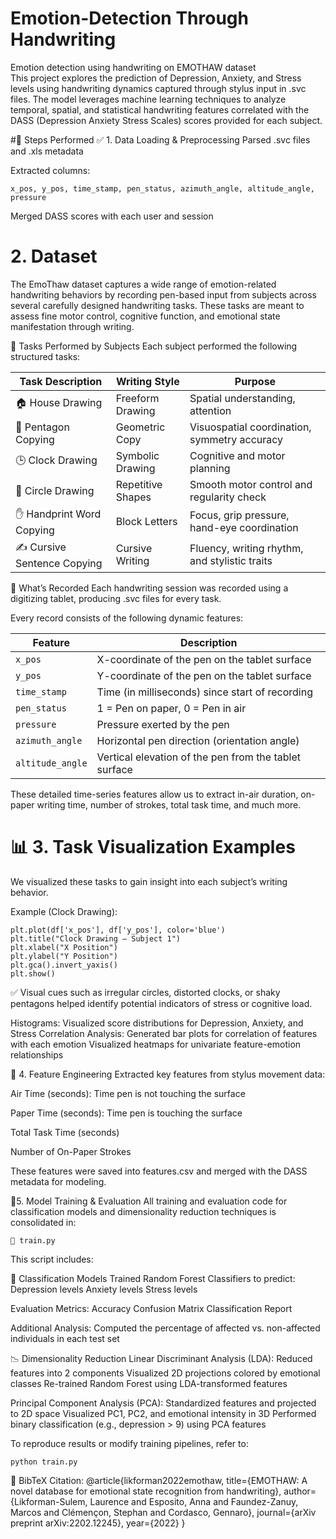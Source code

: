 # Emotion-Detection Through Handwriting
Emotion detection using handwriting on EMOTHAW dataset  
This project explores the prediction of Depression, Anxiety, and Stress levels using handwriting dynamics captured through stylus input in .svc files. The model leverages machine learning techniques to analyze temporal, spatial, and statistical handwriting features correlated with the DASS (Depression Anxiety Stress Scales) scores provided for each subject.

#🔧 Steps Performed
✅ 1. Data Loading & Preprocessing
Parsed .svc files and .xls metadata

Extracted columns:
```
x_pos, y_pos, time_stamp, pen_status, azimuth_angle, altitude_angle, pressure
```
Merged DASS scores with each user and session

# 2. Dataset
The EmoThaw dataset captures a wide range of emotion-related handwriting behaviors by recording pen-based input from subjects across several carefully designed handwriting tasks. These tasks are meant to assess fine motor control, cognitive function, and emotional state manifestation through writing.

🧪 Tasks Performed by Subjects
Each subject performed the following structured tasks:

| Task Description             | Writing Style       | Purpose                                              |
|-----------------------------|---------------------|-------------------------------------------------------|
| 🏠 House Drawing             | Freeform Drawing    | Spatial understanding, attention                     |
| 🔷 Pentagon Copying          | Geometric Copy      | Visuospatial coordination, symmetry accuracy         |
| 🕒 Clock Drawing             | Symbolic Drawing    | Cognitive and motor planning                         |
| 🔴 Circle Drawing            | Repetitive Shapes   | Smooth motor control and regularity check            |
| ✋ Handprint Word Copying    | Block Letters       | Focus, grip pressure, hand-eye coordination          |
| ✍️ Cursive Sentence Copying | Cursive Writing     | Fluency, writing rhythm, and stylistic traits         |

🧾 What’s Recorded
Each handwriting session was recorded using a digitizing tablet, producing .svc files for every task.

Every record consists of the following dynamic features:

| Feature         | Description                                             |
|----------------|----------------------------------------------------------|
| `x_pos`        | X-coordinate of the pen on the tablet surface            |
| `y_pos`        | Y-coordinate of the pen on the tablet surface            |
| `time_stamp`   | Time (in milliseconds) since start of recording          |
| `pen_status`   | 1 = Pen on paper, 0 = Pen in air                         |
| `pressure`     | Pressure exerted by the pen                              |
| `azimuth_angle`| Horizontal pen direction (orientation angle)             |
| `altitude_angle`| Vertical elevation of the pen from the tablet surface   |


These detailed time-series features allow us to extract in-air duration, on-paper writing time, number of strokes, total task time, and much more.

# 📊 3. Task Visualization Examples
We visualized these tasks to gain insight into each subject’s writing behavior.

Example (Clock Drawing):
```
plt.plot(df['x_pos'], df['y_pos'], color='blue')
plt.title("Clock Drawing – Subject 1")
plt.xlabel("X Position")
plt.ylabel("Y Position")
plt.gca().invert_yaxis()
plt.show()
```
✅ Visual cues such as irregular circles, distorted clocks, or shaky pentagons helped identify potential indicators of stress or cognitive load.

Histograms: Visualized score distributions for Depression, Anxiety, and Stress
Correlation Analysis:
Generated bar plots for correlation of features with each emotion
Visualized heatmaps for univariate feature-emotion relationships

🧠 4. Feature Engineering
Extracted key features from stylus movement data:

Air Time (seconds): Time pen is not touching the surface

Paper Time (seconds): Time pen is touching the surface

Total Task Time (seconds)

Number of On-Paper Strokes

These features were saved into features.csv and merged with the DASS metadata for modeling.

🧠5.  Model Training & Evaluation
All training and evaluation code for classification models and dimensionality reduction techniques is consolidated in:
```
📄 train.py
```
This script includes:

🎯 Classification Models
Trained Random Forest Classifiers to predict:
Depression levels
Anxiety levels
Stress levels

Evaluation Metrics:
Accuracy
Confusion Matrix
Classification Report

Additional Analysis:
Computed the percentage of affected vs. non-affected individuals in each test set

📉 Dimensionality Reduction
Linear Discriminant Analysis (LDA):
Reduced features into 2 components
Visualized 2D projections colored by emotional classes
Re-trained Random Forest using LDA-transformed features

Principal Component Analysis (PCA):
Standardized features and projected to 2D space
Visualized PC1, PC2, and emotional intensity in 3D
Performed binary classification (e.g., depression > 9) using PCA features

To reproduce results or modify training pipelines, refer to:
```
python train.py
```

📄 BibTeX Citation:
@article{likforman2022emothaw,
  title={EMOTHAW: A novel database for emotional state recognition from handwriting},
  author={Likforman-Sulem, Laurence and Esposito, Anna and Faundez-Zanuy, Marcos and Clémençon, Stephan and Cordasco, Gennaro},
  journal={arXiv preprint arXiv:2202.12245},
  year={2022}
}
